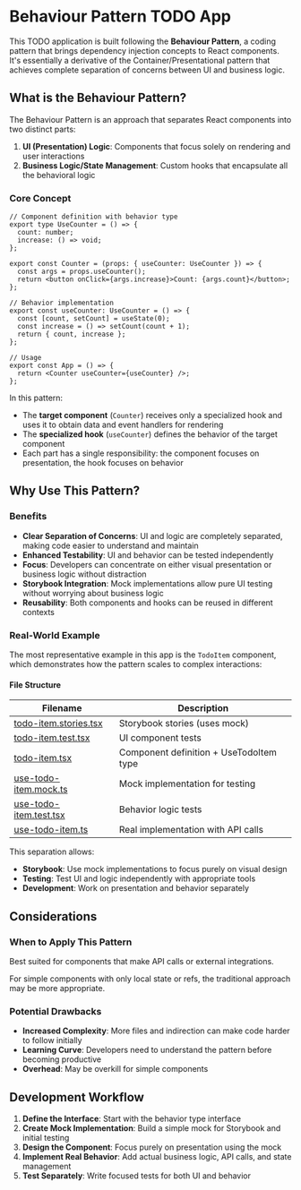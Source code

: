 # Behaviour Pattern TODO App

This TODO application is built following the **Behaviour Pattern**, a coding pattern that brings dependency injection concepts to React components. It's essentially a derivative of the Container/Presentational pattern that achieves complete separation of concerns between UI and business logic.

## What is the Behaviour Pattern?

The Behaviour Pattern is an approach that separates React components into two distinct parts:

1. **UI (Presentation) Logic**: Components that focus solely on rendering and user interactions
2. **Business Logic/State Management**: Custom hooks that encapsulate all the behavioral logic

### Core Concept

```tsx
// Component definition with behavior type
export type UseCounter = () => {
  count: number;
  increase: () => void;
};

export const Counter = (props: { useCounter: UseCounter }) => {
  const args = props.useCounter();
  return <button onClick={args.increase}>Count: {args.count}</button>;
};

// Behavior implementation
export const useCounter: UseCounter = () => {
  const [count, setCount] = useState(0);
  const increase = () => setCount(count + 1);
  return { count, increase };
};

// Usage
export const App = () => {
  return <Counter useCounter={useCounter} />;
};
```

In this pattern:
- The **target component** (`Counter`) receives only a specialized hook and uses it to obtain data and event handlers for rendering
- The **specialized hook** (`useCounter`) defines the behavior of the target component
- Each part has a single responsibility: the component focuses on presentation, the hook focuses on behavior

## Why Use This Pattern?

### Benefits

- **Clear Separation of Concerns**: UI and logic are completely separated, making code easier to understand and maintain
- **Enhanced Testability**: UI and behavior can be tested independently
- **Focus**: Developers can concentrate on either visual presentation or business logic without distraction
- **Storybook Integration**: Mock implementations allow pure UI testing without worrying about business logic
- **Reusability**: Both components and hooks can be reused in different contexts

### Real-World Example

The most representative example in this app is the `TodoItem` component, which demonstrates how the pattern scales to complex interactions:

#### File Structure
| Filename                                                                                   | Description                                              |
|---------------------------------------------------------------------------------------------|-------------------------------------------------------|
| [todo-item.stories.tsx](src/components/todo-item/todo-item.stories.tsx)   | Storybook stories (uses mock)                         |
| [todo-item.test.tsx](src/components/todo-item/todo-item.test.tsx)         | UI component tests                                    |
| [todo-item.tsx](src/components/todo-item/todo-item.tsx)                   | Component definition + UseTodoItem type               |
| [use-todo-item.mock.ts](src/components/todo-item/use-todo-item.mock.ts)   | Mock implementation for testing                       |
| [use-todo-item.test.tsx](src/components/todo-item/use-todo-item.test.tsx) | Behavior logic tests                                  |
| [use-todo-item.ts](src/components/todo-item/use-todo-item.ts)             | Real implementation with API calls                    |

This separation allows:
- **Storybook**: Use mock implementations to focus purely on visual design
- **Testing**: Test UI and logic independently with appropriate tools
- **Development**: Work on presentation and behavior separately

## Considerations

### When to Apply This Pattern

Best suited for components that make API calls or external integrations.

For simple components with only local state or refs, the traditional approach may be more appropriate.

### Potential Drawbacks

- **Increased Complexity**: More files and indirection can make code harder to follow initially
- **Learning Curve**: Developers need to understand the pattern before becoming productive
- **Overhead**: May be overkill for simple components

## Development Workflow

1. **Define the Interface**: Start with the behavior type interface
2. **Create Mock Implementation**: Build a simple mock for Storybook and initial testing
3. **Design the Component**: Focus purely on presentation using the mock
4. **Implement Real Behavior**: Add actual business logic, API calls, and state management
5. **Test Separately**: Write focused tests for both UI and behavior
